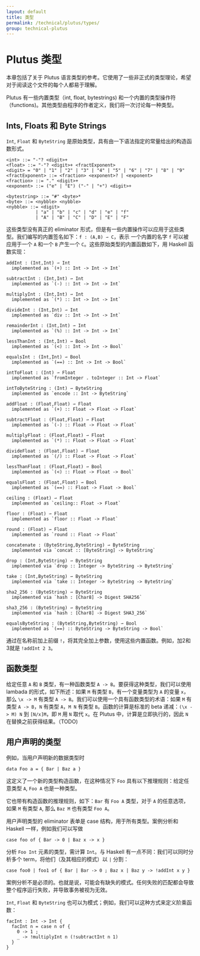 ```yaml
---
layout: default
title: 类型
permalink: /technical/plutus/types/
group: technical-plutus
---
```

<!-- Reviewed at 25dc86c0fd9741b2f1c59d3a594c48844bbc73f5 -->

# Plutus 类型

本章包括了关于 Plutus 语言类型的参考。它使用了一些非正式的类型理论，希望对于阅读这个文件的每个人都易于理解。

Plutus 有一些内置类型（int, float, bytestrings) 和一个内置的类型操作符（functions)。其他类型由程序的作者定义，我们将一次讨论每一种类型。


## Ints, Floats 和 Byte Strings

`Int`, `Float` 和 `ByteString` 是原始类型，具有由一下语法指定的常量给出的构造函数形式。


    <int> ::= "-"? <digit>+
    <float> ::= "-"? <digit>+ <fractExponent>
    <digit> = "0" | "1" | "2" | "3" | "4" | "5" | "6" | "7" | "8" | "9"
    <fractExponent> ::= <fraction> <exponent>? | <exponent>
    <fraction> ::= "." <digit>+
    <exponent> ::= ("e" | "E") ("-" | "+") <digit>+

    <bytestring> ::= "#" <byte>*
    <byte> ::= <nybble> <nybble>
    <nybble> ::= <digit>
               | "a" | "b" | "c" | "d" | "e" | "f"
               | "A" | "B" | "C" | "D" | "E" | "F"

这些类型没有真正的 eliminator 形式，但是有一些内置操作可以应用于这些类型。我们编写的内置签名如下：`f : (A,B) ⇀ C`，表示 一个内置的名字 `f` 可以被应用于一个 `A` 和一个 `B` 产生一个 `C`。这些原始类型的内置函数如下，用 Haskell 函数实现：

    addInt : (Int,Int) ⇀ Int
      implemented as `(+) :: Int -> Int -> Int`

    subtractInt : (Int,Int) ⇀ Int
      implemented as `(-) :: Int -> Int -> Int`

    multiplyInt : (Int,Int) ⇀ Int
      implemented as `(*) :: Int -> Int -> Int`

    divideInt : (Int,Int) ⇀ Int
      implemented as `div :: Int -> Int -> Int`

    remainderInt : (Int,Int) ⇀ Int
      implemented as `(%) :: Int -> Int -> Int`

    lessThanInt : (Int,Int) ⇀ Bool
      implemented as `(<) :: Int -> Int -> Bool`

    equalsInt : (Int,Int) ⇀ Bool
      implemented as `(==) :: Int -> Int -> Bool`

    intToFloat : (Int) ⇀ Float
      implemented as `fromInteger . toInteger :: Int -> Float`

    intToByteString : (Int) ⇀ ByteString
      implemented as `encode :: Int -> ByteString`

    addFloat : (Float,Float) ⇀ Float
      implemented as `(+) :: Float -> Float -> Float`

    subtractFloat : (Float,Float) ⇀ Float
      implemented as `(-) :: Float -> Float -> Float`

    multiplyFloat : (Float,Float) ⇀ Float
      implemented as `(*) :: Float -> Float -> Float`

    divideFloat : (Float,Float) ⇀ Float
      implemented as `(/) :: Float -> Float -> Float`

    lessThanFloat : (Float,Float) ⇀ Bool
      implemented as `(<) :: Float -> Float -> Bool`

    equalsFloat : (Float,Float) ⇀ Bool
      implemented as `(==) :: Float -> Float -> Bool`

    ceiling : (Float) ⇀ Float
      implemented as `ceiling:: Float -> Float`

    floor : (Float) ⇀ Float
      implemented as `floor :: Float -> Float`

    round : (Float) ⇀ Float
      implemented as `round :: Float -> Float`

    concatenate : (ByteString,ByteString) ⇀ ByteString
      implemented via `concat :: [ByteString] -> ByteString`

    drop : (Int,ByteString) ⇀ ByteString
      implemented via `drop :: Integer -> ByteString -> ByteString`

    take : (Int,ByteString) ⇀ ByteString
      implemented via `take :: Integer -> ByteString -> ByteString`

    sha2_256 : (ByteString) ⇀ ByteString
      implemented via `hash : [Char8] -> Digest SHA256`

    sha3_256 : (ByteString) ⇀ ByteString
      implemented via `hash : [Char8] -> Digest SHA3_256`

    equalsByteString : (ByteString,ByteString) ⇀ Bool
      implemented as `(==) :: ByteString -> ByteString -> Bool`

通过在名称前加上前缀 `!`，将其完全加上参数，使用这些内置函数。例如，加2和3就是 `!addInt 2 3`。

## 函数类型

给定任意 `A` 和 `B` 类型，有一种函数类型 `A -> B`。要获得这种类型，我们可以使用 lambada 的形式，如下所述：如果 `M` 有类型 `B`，有一个变量类型为 `A` 的变量 `x`，那么 `\x -> M` 有类型 `A -> B`。我们可以使用一个具有函数类型的术语：如果 `M` 有类型 `A -> B`，`N` 有类型 `A`，`M N` 有类型 `B`。函数的计算是标准的 beta 递减：`(\x -> M) N` 到 `[N/x]M`，即 `M` 用 `N` 取代 `x`。在 Plutus 中，计算是立即执行的，因此 `N` 在替换之前获得结果。（TODO)

## 用户声明的类型

例如，当用户声明新的数据类型时

    data Foo a = { Bar | Baz a }

这定义了一个新的类型构造函数，在这种情况下 `Foo` 具有以下推理规则：给定任意类型 `A`, `Foo A` 也是一种类型。

它也带有构造函数的推理规则，如下：`Bar` 有 `Foo A` 类型，对于 `A` 的任意选项，如果 `M` 有类型 `A`, 那么 `Baz M` 也有类型 `Foo A`。

用户声明类型的 eliminator 表单是 case 结构，用于所有类型。案例分析和 Haskell 一样，例如我们可以写做

    case foo of { Bar -> 0 | Baz x -> x }

分析 `Foo Int` 元素的类型，需计算 `Int`。与 Haskell 有一点不同：我们可以同时分析多个 term，将他们（及其相应的模式）以 `|` 分割：

    case foo0 | foo1 of { Bar | Bar -> 0 ; Baz x | Baz y -> !addInt x y }

案例分析不是必须的。也就是说，可能会有缺失的模式。任何失败的匹配都会导致整个程序运行失败，并导致事务被视为无效。

`Int`, `Float` 和 `ByteString` 也可以为模式；例如，我们可以这种方式来定义阶乘函数：


    facInt : Int -> Int {
      facInt n = case n of {
        0 -> 1 ;
        _ -> !multiplyInt n (!subtractInt n 1)
      }
    }
